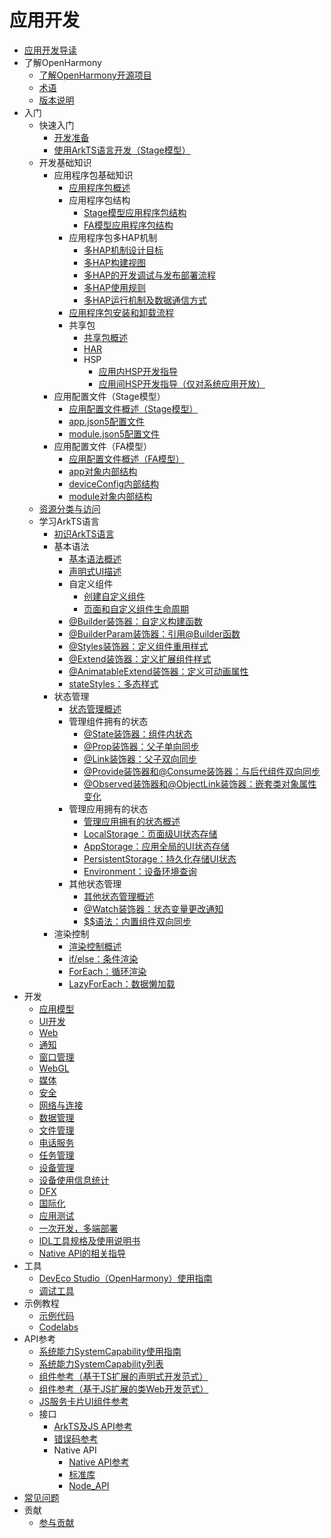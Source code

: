 # 应用开发

- [应用开发导读](application-dev-guide.md)
- 了解OpenHarmony
  - [了解OpenHarmony开源项目](../OpenHarmony-Overview_zh.md)
  - [术语](../glossary.md)
  - [版本说明](../release-notes/Readme.md)
- 入门
  - 快速入门
    - [开发准备](quick-start/start-overview.md)
    - [使用ArkTS语言开发（Stage模型）](quick-start/start-with-ets-stage.md)
  - 开发基础知识
    - 应用程序包基础知识
      - [应用程序包概述](quick-start/application-package-overview.md)
      - 应用程序包结构
        - [Stage模型应用程序包结构](quick-start/application-package-structure-stage.md)
        - [FA模型应用程序包结构](quick-start/application-package-structure-fa.md)
      - 应用程序包多HAP机制
        - [多HAP机制设计目标](quick-start/multi-hap-objective.md)
        - [多HAP构建视图](quick-start/multi-hap-build-view.md)
        - [多HAP的开发调试与发布部署流程](quick-start/multi-hap-release-deployment.md)
        - [多HAP使用规则](quick-start/multi-hap-rules.md)
        - [多HAP运行机制及数据通信方式](quick-start/multi-hap-principles.md)
      - [应用程序包安装和卸载流程](quick-start/application-package-install-uninstall.md)
      - 共享包
        - [共享包概述](quick-start/shared-guide.md)
        - [HAR](quick-start/har-package.md)
        - HSP
          - [应用内HSP开发指导](quick-start/in-app-hsp.md)
          - [应用间HSP开发指导（仅对系统应用开放）](quick-start/cross-app-hsp.md)
    - 应用配置文件（Stage模型）
      - [应用配置文件概述（Stage模型）](quick-start/application-configuration-file-overview-stage.md)
      - [app.json5配置文件](quick-start/app-configuration-file.md)
      - [module.json5配置文件](quick-start/module-configuration-file.md)
    - 应用配置文件（FA模型）
      - [应用配置文件概述（FA模型）](quick-start/application-configuration-file-overview-fa.md)
      - [app对象内部结构](quick-start/app-structure.md)
      - [deviceConfig内部结构](quick-start/deviceconfig-structure.md)
      - [module对象内部结构](quick-start/module-structure.md)
  - [资源分类与访问](quick-start/resource-categories-and-access.md)
  - 学习ArkTS语言
    - [初识ArkTS语言](quick-start/arkts-get-started.md)
    - 基本语法
      - [基本语法概述](quick-start/arkts-basic-syntax-overview.md)
      - [声明式UI描述](quick-start/arkts-declarative-ui-description.md)
      - 自定义组件
        - [创建自定义组件](quick-start/arkts-create-custom-components.md)
        - [页面和自定义组件生命周期](quick-start/arkts-page-custom-components-lifecycle.md)
      - [\@Builder装饰器：自定义构建函数](quick-start/arkts-builder.md)
      - [\@BuilderParam装饰器：引用\@Builder函数](quick-start/arkts-builderparam.md)
      - [\@Styles装饰器：定义组件重用样式](quick-start/arkts-style.md)
      - [\@Extend装饰器：定义扩展组件样式](quick-start/arkts-extend.md)
      - [\@AnimatableExtend装饰器：定义可动画属性](quick-start/arkts-animatable-extend.md)
      - [stateStyles：多态样式](quick-start/arkts-statestyles.md)
    - 状态管理
      - [状态管理概述](quick-start/arkts-state-management-overview.md)
      - 管理组件拥有的状态
        - [\@State装饰器：组件内状态](quick-start/arkts-state.md)
        - [\@Prop装饰器：父子单向同步](quick-start/arkts-prop.md)
        - [\@Link装饰器：父子双向同步](quick-start/arkts-link.md)
        - [\@Provide装饰器和\@Consume装饰器：与后代组件双向同步](quick-start/arkts-provide-and-consume.md)
        - [\@Observed装饰器和\@ObjectLink装饰器：嵌套类对象属性变化](quick-start/arkts-observed-and-objectlink.md)
      - 管理应用拥有的状态
        - [管理应用拥有的状态概述](quick-start/arkts-application-state-management-overview.md)
        - [LocalStorage：页面级UI状态存储](quick-start/arkts-localstorage.md)
        - [AppStorage：应用全局的UI状态存储](quick-start/arkts-appstorage.md)
        - [PersistentStorage：持久化存储UI状态](quick-start/arkts-persiststorage.md)
        - [Environment：设备环境查询](quick-start/arkts-environment.md)
      - 其他状态管理
        - [其他状态管理概述](quick-start/arkts-other-state-mgmt-functions-overview.md)
        - [\@Watch装饰器：状态变量更改通知](quick-start/arkts-watch.md)
        - [$$语法：内置组件双向同步](quick-start/arkts-two-way-sync.md)
    - 渲染控制
      - [渲染控制概述](quick-start/arkts-rendering-control-overview.md)
      - [if/else：条件渲染](quick-start/arkts-rendering-control-ifelse.md)
      - [ForEach：循环渲染](quick-start/arkts-rendering-control-foreach.md)
      - [LazyForEach：数据懒加载](quick-start/arkts-rendering-control-lazyforeach.md)
- 开发
  - [应用模型](application-models/Readme-CN.md)
  - [UI开发](ui/Readme-CN.md)
  - [Web](web/Readme-CN.md)
  - [通知](notification/Readme-CN.md)
  - [窗口管理](windowmanager/Readme-CN.md)
  - [WebGL](webgl/Readme-CN.md)
  - [媒体](media/Readme-CN.md)
  - [安全](security/Readme-CN.md)
  - [网络与连接](connectivity/Readme-CN.md)
  - [数据管理](database/Readme-CN.md)
  - [文件管理](file-management/Readme-CN.md)
  - [电话服务](telephony/Readme-CN.md)
  - [任务管理](task-management/Readme-CN.md)
  - [设备管理](device/Readme-CN.md)
  - [设备使用信息统计](device-usage-statistics/Readme-CN.md)
  - [DFX](dfx/Readme-CN.md)
  - [国际化](internationalization/Readme-CN.md)
  - [应用测试](application-test/Readme-CN.md)
  - [一次开发，多端部署](key-features/multi-device-app-dev/Readme-CN.md)
  - [IDL工具规格及使用说明书](IDL/idl-guidelines.md)
  - [Native API的相关指导](napi/Readme-CN.md)
- 工具
  - [DevEco Studio（OpenHarmony）使用指南](quick-start/deveco-studio-user-guide-for-openharmony.md)
  - [调试工具](tools/Readme-CN.md)
- 示例教程
  - [示例代码](https://gitee.com/openharmony/applications_app_samples/blob/master/README_zh.md)
  - [Codelabs](https://gitee.com/openharmony/codelabs/blob/master/README.md)
- API参考
  - [系统能力SystemCapability使用指南](reference/syscap.md)
  - [系统能力SystemCapability列表](reference/syscap-list.md)
  - [组件参考（基于TS扩展的声明式开发范式）](reference/arkui-ts/Readme-CN.md)
  - [组件参考（基于JS扩展的类Web开发范式）](reference/arkui-js/Readme-CN.md)
  - [JS服务卡片UI组件参考](reference/js-service-widget-ui/Readme-CN.md)
  - 接口
    - [ArkTS及JS API参考](reference/apis/Readme-CN.md)
    - [错误码参考](reference/errorcodes/Readme-CN.md)
    - Native API
      - [Native API参考](reference/native-apis/Readme-CN.md)
      - [标准库](reference/native-lib/third_party_libc/musl.md)
      - [Node_API](reference/native-lib/third_party_napi/napi.md)
- [常见问题](faqs/Readme-CN.md)
- 贡献
  - [参与贡献](../contribute/贡献文档.md)
